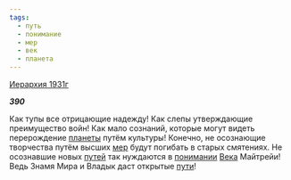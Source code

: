 ```yaml
---
tags:
  - путь
  - понимание
  - мер
  - век
  - планета
---
```

[Иерархия 1931г](https://127.0.0.1:4002/agni/1931)

___390___

Как тупы все отрицающие надежду! Как слепы утверждающие преимущество войн! Как мало сознаний, которые могут видеть перерождение [планеты](../../../tags/#планета) путём культуры! Конечно, не осознающие творчества путём высших [мер](../../../tags/#мер) будут погибать в старых смятениях. Не осознавшие новых [путей](../../../tags/#путь) так нуждаются в [понимании](../../../tags/#понимание) [Века](../../../tags/#век) Майтрейи! Ведь Знамя Мира и Владык даст открытые [пути](../../../tags/#путь)!   

